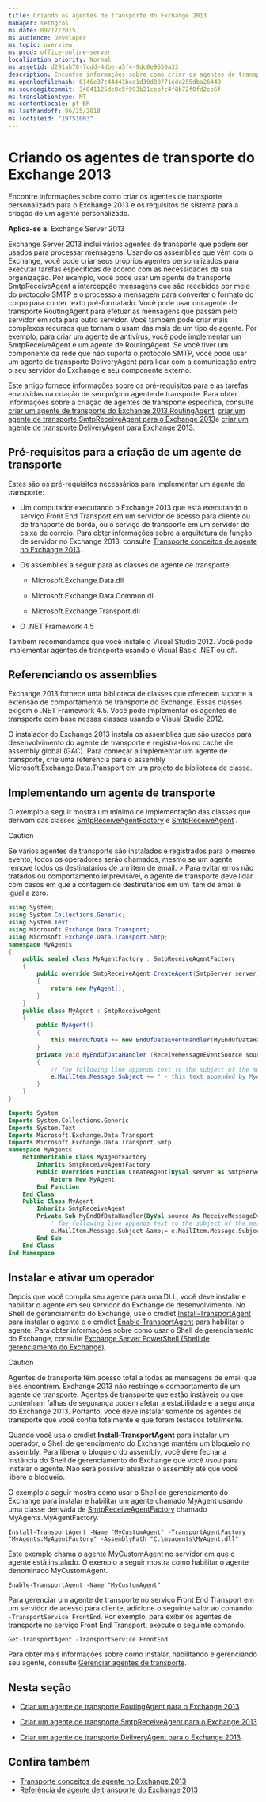 ```yaml
---
title: Criando os agentes de transporte do Exchange 2013
manager: sethgros
ms.date: 09/17/2015
ms.audience: Developer
ms.topic: overview
ms.prod: office-online-server
localization_priority: Normal
ms.assetid: d291ab78-7cdd-4dbe-a5f4-9dc8e9650a33
description: Encontre informações sobre como criar os agentes de transporte personalizado para o Exchange 2013 e os requisitos de sistema para a criação de um agente personalizado.
ms.openlocfilehash: 6146e37c44441bed1d30d08f71ede255dba26440
ms.sourcegitcommit: 34041125dc8c5f993b21cebfc4f8b72f0fd2cb6f
ms.translationtype: MT
ms.contentlocale: pt-BR
ms.lasthandoff: 06/25/2018
ms.locfileid: "19751003"
---
```

# <a name="creating-transport-agents-for-exchange-2013"></a>Criando os agentes de transporte do Exchange 2013

Encontre informações sobre como criar os agentes de transporte personalizado para o Exchange 2013 e os requisitos de sistema para a criação de um agente personalizado.
  
**Aplica-se a:** Exchange Server 2013
  
Exchange Server 2013 inclui vários agentes de transporte que podem ser usados para processar mensagens. Usando os assemblies que vêm com o Exchange, você pode criar seus próprios agentes personalizados para executar tarefas específicas de acordo com as necessidades da sua organização. Por exemplo, você pode usar um agente de transporte SmtpReceiveAgent a intercepção mensagens que são recebidos por meio do protocolo SMTP e o processo a mensagem para converter o formato do corpo para conter texto pré-formatado. Você pode usar um agente de transporte RoutingAgent para efetuar as mensagens que passam pelo servidor em rota para outro servidor. Você também pode criar mais complexos recursos que tornam o usam das mais de um tipo de agente. Por exemplo, para criar um agente de antivírus, você pode implementar um SmtpReceiveAgent e um agente de RoutingAgent. Se você tiver um componente da rede que não suporta o protocolo SMTP, você pode usar um agente de transporte DeliveryAgent para lidar com a comunicação entre o seu servidor do Exchange e seu componente externo. 
  
Este artigo fornece informações sobre os pré-requisitos para e as tarefas envolvidas na criação de seu próprio agente de transporte. Para obter informações sobre a criação de agentes de transporte específica, consulte [criar um agente de transporte do Exchange 2013 RoutingAgent](how-to-create-a-routingagent-transport-agent-for-exchange-2013.md), [criar um agente de transporte SmtpReceiveAgent para o Exchange 2013](how-to-create-an-smtpreceiveagent-transport-agent-for-exchange-2013.md)e [criar um agente de transporte DeliveryAgent para Exchange 2013](how-to-create-a-deliveryagent-transport-agent-for-exchange-2013.md).
  
## <a name="prerequisites-for-creating-a-transport-agent"></a>Pré-requisitos para a criação de um agente de transporte
<a name="bk_prerequisites"> </a>

Estes são os pré-requisitos necessários para implementar um agente de transporte:
  
- Um computador executando o Exchange 2013 que está executando o serviço Front End Transport em um servidor de acesso para cliente ou de transporte de borda, ou o serviço de transporte em um servidor de caixa de correio. Para obter informações sobre a arquitetura da função de servidor no Exchange 2013, consulte [Transporte conceitos de agente no Exchange 2013](transport-agent-concepts-in-exchange-2013.md).
    
- Os assemblies a seguir para as classes de agente de transporte:
    
  - Microsoft.Exchange.Data.dll
    
  - Microsoft.Exchange.Data.Common.dll
    
  - Microsoft.Exchange.Transport.dll
    
- O .NET Framework 4.5
    
Também recomendamos que você instale o Visual Studio 2012. Você pode implementar agentes de transporte usando o Visual Basic .NET ou c#.
  
## <a name="referencing-the-assemblies"></a>Referenciando os assemblies
<a name="bk_ReferenceAssemblies"> </a>

Exchange 2013 fornece uma biblioteca de classes que oferecem suporte a extensão de comportamento de transporte do Exchange. Essas classes exigem o .NET Framework 4.5. Você pode implementar os agentes de transporte com base nessas classes usando o Visual Studio 2012.
  
O instalador do Exchange 2013 instala os assemblies que são usados para desenvolvimento do agente de transporte e registra-los no cache de assembly global (GAC). Para começar a implementar um agente de transporte, crie uma referência para o assembly Microsoft.Exchange.Data.Transport em um projeto de biblioteca de classe.
  
## <a name="implementing-a-transport-agent"></a>Implementando um agente de transporte
<a name="bk_implementationExample"> </a>

O exemplo a seguir mostra um mínimo de implementação das classes que derivam das classes [SmtpReceiveAgentFactory](https://msdn.microsoft.com/library/Microsoft.Exchange.Data.Transport.Smtp.SmtpReceiveAgentFactory.aspx) e [SmtpReceiveAgent](https://msdn.microsoft.com/library/Microsoft.Exchange.Data.Transport.Smtp.SmtpReceiveAgent.aspx) . 
  
> [!CAUTION]
> Se vários agentes de transporte são instalados e registrados para o mesmo evento, todos os operadores serão chamados, mesmo se um agente remove todos os destinatários de um item de email. > Para evitar erros não tratados ou comportamento imprevisível, o agente de transporte deve lidar com casos em que a contagem de destinatários em um item de email é igual a zero. 
  
```cs
using System;
using System.Collections.Generic;
using System.Text;
using Microsoft.Exchange.Data.Transport;
using Microsoft.Exchange.Data.Transport.Smtp;
namespace MyAgents
{
    public sealed class MyAgentFactory : SmtpReceiveAgentFactory
    {
        public override SmtpReceiveAgent CreateAgent(SmtpServer server)
        {
            return new MyAgent();
        }
    }
    public class MyAgent : SmtpReceiveAgent
    {
        public MyAgent()
        {
            this.OnEndOfData += new EndOfDataEventHandler(MyEndOfDataHandler);
        }
        private void MyEndOfDataHandler (ReceiveMessageEventSource source, EndOfDataEventArgs e)
        {
            // The following line appends text to the subject of the message that caused the event.
            e.MailItem.Message.Subject += " - this text appended by MyAgent";
        }
    }
}
```

```vb
Imports System
Imports System.Collections.Generic
Imports System.Text
Imports Microsoft.Exchange.Data.Transport
Imports Microsoft.Exchange.Data.Transport.Smtp
Namespace MyAgents
    NotInheritable Class MyAgentFactory
        Inherits SmtpReceiveAgentFactory
        Public Overrides Function CreateAgent(ByVal server as SmtpServer) As SmtpReceiveAgent
            Return New MyAgent
        End Function
    End Class
    Public Class MyAgent
        Inherits SmtpReceiveAgent
        Private Sub MyEndOfDataHandler(ByVal source As ReceiveMessageEventSource, ByVal e As EndOfDataEventArgs) Handles Me.OnEndOfData
            ' The following line appends text to the subject of the message that caused the event.
            e.MailItem.Message.Subject &amp;= e.MailItem.Message.Subject + " - this text appended by MyAgent"
        End Sub
    End Class
End Namespace
```

## <a name="installing-and-enabling-an-agent"></a>Instalar e ativar um operador
<a name="bk_InstallEnable"> </a>

Depois que você compila seu agente para uma DLL, você deve instalar e habilitar o agente em seu servidor do Exchange de desenvolvimento. No Shell de gerenciamento do Exchange, use o cmdlet [Install-TransportAgent](http://technet.microsoft.com/en-us/library/aa997998.aspx) para instalar o agente e o cmdlet [Enable-TransportAgent](http://technet.microsoft.com/en-us/library/bb124921.aspx) para habilitar o agente. Para obter informações sobre como usar o Shell de gerenciamento do Exchange, consulte [Exchange Server PowerShell (Shell de gerenciamento do Exchange)](https://docs.microsoft.com/en-us/powershell/exchange/exchange-server/exchange-management-shell?view=exchange-ps).
  
> [!CAUTION]
> Agentes de transporte têm acesso total a todas as mensagens de email que eles encontrem. Exchange 2013 não restringe o comportamento de um agente de transporte. Agentes de transporte que estão instáveis ou que contenham falhas de segurança podem afetar a estabilidade e a segurança do Exchange 2013. Portanto, você deve instalar somente os agentes de transporte que você confia totalmente e que foram testados totalmente. 
  
Quando você usa o cmdlet **Install-TransportAgent** para instalar um operador, o Shell de gerenciamento do Exchange mantém um bloqueio no assembly. Para liberar o bloqueio do assembly, você deve fechar a instância do Shell de gerenciamento do Exchange que você usou para instalar o agente. Não será possível atualizar o assembly até que você libere o bloqueio. 
  
O exemplo a seguir mostra como usar o Shell de gerenciamento do Exchange para instalar e habilitar um agente chamado MyAgent usando uma classe derivada de [SmtpReceiveAgentFactory](https://msdn.microsoft.com/library/Microsoft.Exchange.Data.Transport.Smtp.SmtpReceiveAgentFactory.aspx) chamado MyAgents.MyAgentFactory. 
  
 `Install-TransportAgent -Name "MyCustomAgent" -TransportAgentFactory "MyAgents.MyAgentFactory" -AssemblyPath "C:\myagents\MyAgent.dll"`
  
Este exemplo chama o agente MyCustomAgent no servidor em que o agente está instalado. O exemplo a seguir mostra como habilitar o agente denominado MyCustomAgent.
  
 `Enable-TransportAgent -Name "MyCustomAgent"`
  
Para gerenciar um agente de transporte no serviço Front End Transport em um servidor de acesso para cliente, adicione o seguinte valor ao comando: `-TransportService FrontEnd`. Por exemplo, para exibir os agentes de transporte no serviço Front End Transport, execute o seguinte comando.
  
 `Get-TransportAgent -TransportService FrontEnd`
  
Para obter mais informações sobre como instalar, habilitando e gerenciando seu agente, consulte [Gerenciar agentes de transporte](http://technet.microsoft.com/en-us/library/bb125175%28v=exchg.150%29.aspx).
  
## <a name="in-this-section"></a>Nesta seção
<a name="bk_inthissection"> </a>

- [Criar um agente de transporte RoutingAgent para o Exchange 2013](how-to-create-a-routingagent-transport-agent-for-exchange-2013.md)
    
- [Criar um agente de transporte SmtpReceiveAgent para o Exchange 2013](how-to-create-an-smtpreceiveagent-transport-agent-for-exchange-2013.md)
    
- [Criar um agente de transporte DeliveryAgent para o Exchange 2013](how-to-create-a-deliveryagent-transport-agent-for-exchange-2013.md)
    
## <a name="see-also"></a>Confira também

- [Transporte conceitos de agente no Exchange 2013](transport-agent-concepts-in-exchange-2013.md)   
- [Referência de agente de transporte do Exchange 2013](transport-agent-reference-for-exchange-2013.md)
    

